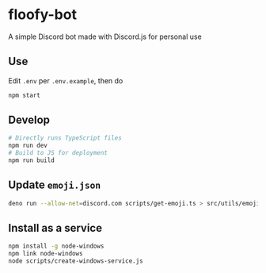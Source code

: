 # floofy-bot

A simple Discord bot made with Discord.js for personal use

## Use

Edit `.env` per `.env.example`, then do

```sh
npm start
```

## Develop

```sh
# Directly runs TypeScript files
npm run dev
# Build to JS for deployment
npm run build
```

## Update `emoji.json`

```sh
deno run --allow-net=discord.com scripts/get-emoji.ts > src/utils/emoji.json
```

## Install as a service

```sh
npm install -g node-windows
npm link node-windows
node scripts/create-windows-service.js
```
